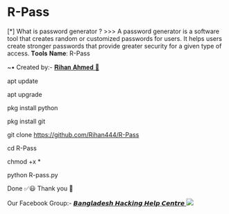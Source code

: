 # R-Pass
[*] What is password generator ?  >>> A password generator is a software tool that creates random or customized passwords for users. It helps users create stronger passwords that provide greater security for a given type of access.
𝐓𝐨𝐨𝐥𝐬 𝐍𝐚𝐦𝐞: R-Pass
<!DOCTYPE html>
<html>
</head>
<body>
<P>      ~• Created by:- <a href="https://m.me/white.hat.hacker.Rihan" target="_blank"> 𝐑𝐢𝐡𝐚𝐧 𝐀𝐡𝐦𝐞𝐝 🔰 </a>
</body>
</html>


apt update

apt upgrade

pkg install python

pkg install git

git clone  https://github.com/Rihan444/R-Pass

cd R-Pass

chmod +x *

python R-pass.py

Done ✅😃 Thank you 💓

<!DOCTYPE html>
<html>
</head>
<body>
<P> Our Facebook Group:- <a href="https://facebook.com/groups/3749151271810746/" target="_blank"> 𝘽𝙖𝙣𝙜𝙡𝙖𝙙𝙚𝙨𝙝 𝙃𝙖𝙘𝙠𝙞𝙣𝙜 𝙃𝙚𝙡𝙥 𝘾𝙚𝙣𝙩𝙧𝙚 </a>
</body>
</html>



<!DOCTYPE html>
<html>
<head>
<body>
   <img src="https://64.media.tumblr.com/393b6baad905c8ad7dbbd186b41f2f16/7653f28cae22ed4d-ef/s540x810/a71bced55d002a3fd446f8ea016489fda8d889ae.png" />
</body>
</html>

